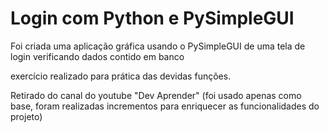 # Login com Python e PySimpleGUI

Foi criada uma aplicação gráfica usando o PySimpleGUI de uma tela de login verificando dados contido em banco

exercício realizado para prática das devidas funções.

Retirado do canal do youtube "Dev Aprender" (foi usado apenas como base, foram realizadas incrementos para enriquecer as funcionalidades do projeto)
